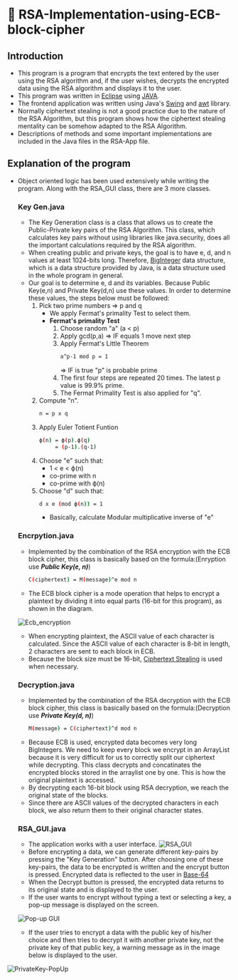 # 🔐 RSA-Implementation-using-ECB-block-cipher

## Introduction
- This program is a program that encrypts the text entered by the user using the RSA algorithm and, if the user wishes, decrypts the encrypted data using the RSA algorithm and displays it to the user.
- This program was written in [Eclipse](https://www.eclipse.org/) using [JAVA](https://www.java.com/tr/).
- The frontend application was written using Java's [Swing](https://docs.oracle.com/javase/7/docs/api/javax/swing/package-summary.html) and [awt](https://docs.oracle.com/javase/7/docs/api/java/awt/package-summary.html) library.
- Normally ciphertext stealing is not a good practice due to the nature of the RSA Algorithm, but this program shows how the ciphertext stealing mentality can be somehow adapted to the RSA Algorithm.
- Descriptions of methods and some important implementations are included in the Java files in the RSA-App file.

## Explanation of the program
- Object oriented logic has been used extensively while writing the program. Along with the RSA_GUI class, there are 3 more classes.
  ### Key Gen.java
  - The Key Generation class is a class that allows us to create the Public-Private key pairs of the RSA Algorithm. This class, which calculates key pairs without using libraries like java.security, does all the important calculations required by the RSA algorithm.
  - When creating public and private keys, the goal is to have e, d, and n values at least 1024-bits long. Therefore, [BigInteger](https://docs.oracle.com/javase/7/docs/api/java/math/BigInteger.html) data structure, which is a data structure provided by Java, is a data structure used in the whole program in general.
  - Our goal is to determine e, d and its variables. Because Public Key(e,n) and Private Key(d,n) use these values. In order to determine these values, the steps below must be followed:
    1. Pick two prime numbers => p and q
        - We apply Fermat's primality Test to select them.
        - **Fermat's primality Test**
            1. Choose random "a" (a < p)
            2. Apply gcd(p,a) => IF equals 1 move next step
            3. Apply Fermat's Little Theorem
                ```bash
                a^p-1 mod p = 1
                ```
                => IF is true "p" is probable prime
            4. The first four steps are repeated 20 times. The latest p value is 99.9% prime.
            5. The Fermat Primality Test is also applied for "q".
    2. Compute "n".
        ```bash
        n = p x q
        ```
    3. Apply Euler Totient Funtion
        ```bash
        ϕ(n) = ϕ(p).ϕ(q)
             = (p-1).(q-1)
        ```
    4. Choose "e" such that:
        - 1 < e < ϕ(n)
        - co-prime with n
        - co-prime with ϕ(n)
    5. Choose "d" such that:
        ```bash
        d x e (mod ϕ(n)) = 1
        ```
        - Basically, calculate Modular multiplicative inverse of "e"
 
  ### Encrpytion.java
  - Implemented by the combination of the RSA encryption with the ECB block cipher, this class is basically based on the formula:(Enryption use ***Public Key(e, n)***)
    ```bash
    C(ciphertext) = M(message)^e mod n
    ```
  - The ECB block cipher is a mode operation that helps to encrypt a plaintext by dividing it into equal parts (16-bit for this program), as shown in the diagram.
  
  ![Ecb_encryption](https://user-images.githubusercontent.com/75734949/167267734-ac074672-033e-4bb8-bb44-2efdaf7b6314.png)
  - When encrypting plaintext, the ASCII value of each character is calculated. Since the ASCII value of each character is 8-bit in length, 2 characters are sent to each block in ECB.
  - Because the block size must be 16-bit, [Ciphertext Stealing](https://en.wikipedia.org/wiki/Ciphertext_stealing) is used when necessary.
  
  ### Decryption.java
  - Implemented by the combination of the RSA decryption with the ECB block cipher, this class is basically based on the formula:(Decryption use ***Private Key(d, n)***)
    ```bash
    M(message) = C(ciphertext)^d mod n
    ```
  - Because ECB is used, encrypted data becomes very long BigIntegers. We need to keep every block we encrypt in an ArrayList because it is very difficult for us to correctly split our ciphertext while decrypting. This class decrypts and concatinates the encrypted blocks stored in the arraylist one by one. This is how the original plaintext is accessed.
  - By decrypting each 16-bit block using RSA decryption, we reach the original state of the blocks.
  - Since there are ASCII values of the decrypted characters in each block, we also return them to their original character states.

  ### RSA_GUI.java
  - The application works with a user interface.
  ![RSA_GUI](https://user-images.githubusercontent.com/75734949/167268759-30293abc-e1ff-434c-ac5d-9441a53d9db4.png)
  - Before encrypting a data, we can generate different key-pairs by pressing the "Key Generation" button. After choosing one of these key-pairs, the data to be encrypted is written and the encrypt button is pressed. Encrypted data is reflected to the user in [Base-64](https://en.wikipedia.org/wiki/Base64)
  - When the Decrypt button is pressed, the encrypted data returns to its original state and is displayed to the user.
  - If the user wants to encrypt without typing a text or selecting a key, a pop-up message is displayed on the screen. 
  
  ![Pop-up GUI](https://user-images.githubusercontent.com/75734949/167269097-006e36ec-642a-48df-beb5-8d30d784ded3.png)
  
  - If the user tries to encrypt a data with the public key of his/her choice and then tries to decrypt it with another private key, not the private key of that public key, a warning message as in the image below is displayed to the user.
 
![PrivateKey-PopUp](https://user-images.githubusercontent.com/75734949/167662552-d5ae9123-ce9c-45db-ba62-1491b922c779.png)

        
        
        
        
